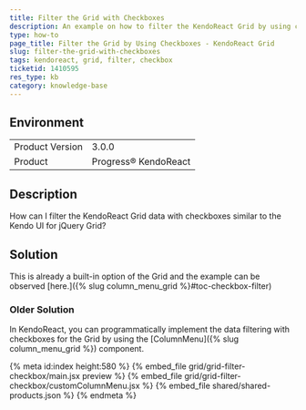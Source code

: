 ```yaml
---
title: Filter the Grid with Checkboxes
description: An example on how to filter the KendoReact Grid by using checkboxes.
type: how-to
page_title: Filter the Grid by Using Checkboxes - KendoReact Grid
slug: filter-the-grid-with-checkboxes
tags: kendoreact, grid, filter, checkbox
ticketid: 1410595
res_type: kb
category: knowledge-base
---
```


## Environment

<table>
    <tbody>
	    <tr>
	    	<td>Product Version</td>
	    	<td>3.0.0</td>
	    </tr>
	    <tr>
	    	<td>Product</td>
	    	<td>Progress® KendoReact</td>
	    </tr>
    </tbody>
</table>


## Description

How can I filter the KendoReact Grid data with checkboxes similar to the Kendo UI for jQuery Grid?

## Solution

This is already a built-in option of the Grid and the example can be observed [here.]({% slug column_menu_grid %}#toc-checkbox-filter)

### Older Solution

In KendoReact, you can programmatically implement the data filtering with checkboxes for the Grid by using the [ColumnMenu]({% slug column_menu_grid %}) component.

{% meta id:index height:580 %}
{% embed_file grid/grid-filter-checkbox/main.jsx preview %}
{% embed_file grid/grid-filter-checkbox/customColumnMenu.jsx %}
{% embed_file shared/shared-products.json %}
{% endmeta %}